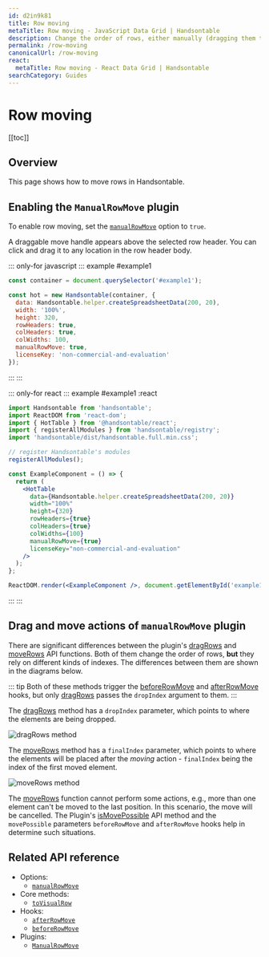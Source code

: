 ```yaml
---
id: d2in9k81
title: Row moving
metaTitle: Row moving - JavaScript Data Grid | Handsontable
description: Change the order of rows, either manually (dragging them to another location), or programmatically (using Handsontable's API methods).
permalink: /row-moving
canonicalUrl: /row-moving
react:
  metaTitle: Row moving - React Data Grid | Handsontable
searchCategory: Guides
---
```


# Row moving

[[toc]]

## Overview

This page shows how to move rows in Handsontable.

## Enabling the `ManualRowMove` plugin

To enable row moving, set the [`manualRowMove`](@/api/options.md#manualrowmove) option to `true`.

A draggable move handle appears above the selected row header. You can click and drag it to any location in the row header body.

::: only-for javascript
::: example #example1
```js
const container = document.querySelector('#example1');

const hot = new Handsontable(container, {
  data: Handsontable.helper.createSpreadsheetData(200, 20),
  width: '100%',
  height: 320,
  rowHeaders: true,
  colHeaders: true,
  colWidths: 100,
  manualRowMove: true,
  licenseKey: 'non-commercial-and-evaluation'
});
```
:::
:::

::: only-for react
::: example #example1 :react
```jsx
import Handsontable from 'handsontable';
import ReactDOM from 'react-dom';
import { HotTable } from '@handsontable/react';
import { registerAllModules } from 'handsontable/registry';
import 'handsontable/dist/handsontable.full.min.css';

// register Handsontable's modules
registerAllModules();

const ExampleComponent = () => {
  return (
    <HotTable
      data={Handsontable.helper.createSpreadsheetData(200, 20)}
      width="100%"
      height={320}
      rowHeaders={true}
      colHeaders={true}
      colWidths={100}
      manualRowMove={true}
      licenseKey="non-commercial-and-evaluation"
    />
  );
};

ReactDOM.render(<ExampleComponent />, document.getElementById('example1'));
```
:::
:::


## Drag and move actions of `manualRowMove` plugin

There are significant differences between the plugin's [dragRows](@/api/manualRowMove.md#dragrows) and [moveRows](@/api/manualRowMove.md#moverows) API functions. Both of them change the order of rows, **but** they rely on different kinds of indexes. The differences between them are shown in the diagrams below.


::: tip
Both of these methods trigger the [beforeRowMove](@/api/hooks.md#beforerowmove) and [afterRowMove](@/api/hooks.md#afterrowmove) hooks, but only [dragRows](@/api/manualRowMove.md#dragrows) passes the `dropIndex` argument to them.
:::

The [dragRows](@/api/manualRowMove.md#dragrows) method has a `dropIndex` parameter, which points to where the elements are being dropped.

![dragRows method]({{$basePath}}/img/drag_action.svg)


The [moveRows](@/api/manualRowMove.md#moverows) method has a `finalIndex` parameter, which points to where the elements will be placed after the _moving_ action - `finalIndex` being the index of the first moved element.

![moveRows method]({{$basePath}}/img/move_action.svg)

The [moveRows](@/api/manualRowMove.md#moverows) function cannot perform some actions, e.g., more than one element can't be moved to the last position. In this scenario, the move will be cancelled. The Plugin's [isMovePossible](@/api/manualRowMove.md#ismovepossible) API method and the `movePossible` parameters `beforeRowMove` and `afterRowMove` hooks help in determine such situations.

## Related API reference

- Options:
  - [`manualRowMove`](@/api/options.md#manualrowmove)
- Core methods:
  - [`toVisualRow`](@/api/core.md#tovisualrow)
- Hooks:
  - [`afterRowMove`](@/api/hooks.md#afterrowmove)
  - [`beforeRowMove`](@/api/hooks.md#beforerowmove)
- Plugins:
  - [`ManualRowMove`](@/api/manualRowMove.md)
